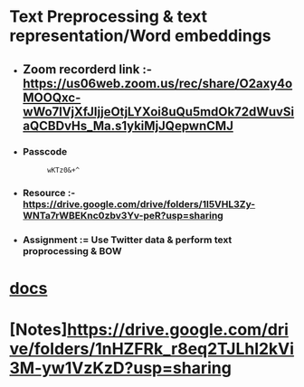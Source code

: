 
# Text Preprocessing & text representation/Word embeddings

- ## **Zoom recorderd link** :-  https://us06web.zoom.us/rec/share/O2axy4oMOOQxc-wWo7lVjXfJIjjeOtjLYXoi8uQu5mdOk72dWuvSiaQCBDvHs_Ma.s1ykiMjJQepwnCMJ

- ### **Passcode** 

   ``` 
         wKTz0&+^
  ```


 - ### **Resource** :- https://drive.google.com/drive/folders/1l5VHL3Zy-WNTa7rWBEKnc0zbv3Yv-peR?usp=sharing


- ### **Assignment** :=  Use Twitter data & perform text proprocessing & BOW


# [docs](https://docs.google.com/spreadsheets/d/1gIIqt2mS4tDpA-2h7qAlEkdaRxjoAVd_Wa2wSNDitA8/edit#gid=0)
# [Notes]https://drive.google.com/drive/folders/1nHZFRk_r8eq2TJLhl2kVi3M-yw1VzKzD?usp=sharing